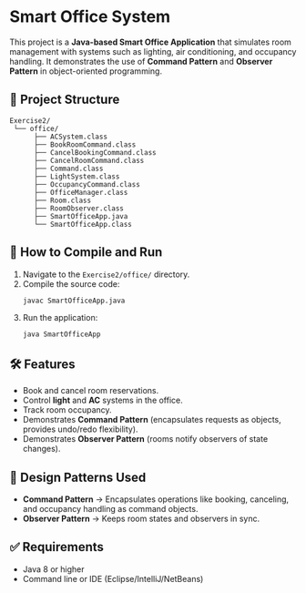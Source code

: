 # Smart Office System

This project is a **Java-based Smart Office Application** that simulates room management with systems such as lighting, air conditioning, and occupancy handling. It demonstrates the use of **Command Pattern** and **Observer Pattern** in object-oriented programming.

## 📂 Project Structure

```
Exercise2/
 └── office/
      ├── ACSystem.class
      ├── BookRoomCommand.class
      ├── CancelBookingCommand.class
      ├── CancelRoomCommand.class
      ├── Command.class
      ├── LightSystem.class
      ├── OccupancyCommand.class
      ├── OfficeManager.class
      ├── Room.class
      ├── RoomObserver.class
      ├── SmartOfficeApp.java
      └── SmartOfficeApp.class
```

## 🚀 How to Compile and Run

1. Navigate to the `Exercise2/office/` directory.
2. Compile the source code:
   ```bash
   javac SmartOfficeApp.java
   ```
3. Run the application:
   ```bash
   java SmartOfficeApp
   ```

## 🛠 Features

- Book and cancel room reservations.  
- Control **light** and **AC** systems in the office.  
- Track room occupancy.  
- Demonstrates **Command Pattern** (encapsulates requests as objects, provides undo/redo flexibility).  
- Demonstrates **Observer Pattern** (rooms notify observers of state changes).  

## 📖 Design Patterns Used

- **Command Pattern** → Encapsulates operations like booking, canceling, and occupancy handling as command objects.  
- **Observer Pattern** → Keeps room states and observers in sync.  

## ✅ Requirements

- Java 8 or higher  
- Command line or IDE (Eclipse/IntelliJ/NetBeans)  
